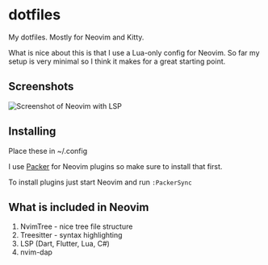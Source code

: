 # dotfiles

My dotfiles. Mostly for Neovim and Kitty.

What is nice about this is that I use a Lua-only config for Neovim. So far my setup is very minimal so I think it makes for a great starting point.

## Screenshots

![Screenshot of Neovim with LSP](https://i.imgur.com/7pk7HA4.jpg)

## Installing

Place these in ~/.config

I use [Packer](https://github.com/wbthomason/packer.nvim) for Neovim plugins so make sure to install that first.

To install plugins just start Neovim and run `:PackerSync`

## What is included in Neovim

1. NvimTree - nice tree file structure
2. Treesitter - syntax highlighting
3. LSP (Dart, Flutter, Lua, C#)
4. nvim-dap
